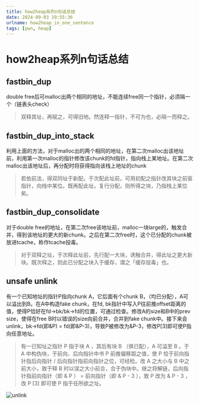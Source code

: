 ```yaml
---
title: how2heap系列n句话总结
date: 2024-09-03 19:55:36
urlname: how2heap_in_one_sentence
tags: [pwn, heap]
---
```


# how2heap系列n句话总结

## fastbin_dup 

double free后可malloc出两个相同的地址，不能连续free同一个指针，必须隔一个（链表头check） 

> 双释其址，再赋之，可得旧地。然连释一指针，不可为也，必隔一而释之。 

## fastbin_dup_into_stack 

利用上面的方法，对于malloc出的两个相同的地址，在第二次malloc出该地址前，利用第一次malloc的指针修改该chunk的fd指针，指向栈上某地址。在第二次malloc出该地址后，再分配时将获得指向该栈上地址的chunk

> 若依前法，得双同址于新配。于次配此址前，可用初配之指针改其块之前驱指针，向栈中某位。既再配此址，复行分配，则所得之块，乃指栈上某位矣。 

## fastbin_dup_consolidate

对于double free的地址，在第二次free该地址前，malloc一块large的，触发合并，得到该地址的更大的新chunk。之后在第二次free时，这个已分配的chunk被放进tcache，称作tcache投毒。


> 对于双释之址，于次释此址前，先行配一大块，诱触合并，得此址之更大新块。既次释之，则此已分配之块入于缓存，谓之「缓存投毒」也。

## unsafe unlink

有一个已知地址的指针P指向chunk A，它后面有个chunk B，（均已分配），A可以溢出到B。在A中构造fake chunk，在fd, bk指针中写入P往前推offset距离的值，使得P恰好在fd->bk/bk->fd的位置，可通过检查。修改A的size和B中的prev size，使得在free B时以错误的size向前合并，合并到fake chunk中。接下来会unlink，bk->fd(即&P) = fd(即&P-3)，导致P被修改为&P-3，修改P[3]即可使P指向任意地址。

> 有一已知址之指针 P 指于块 A ，其后有块 B （俱已配），A 可溢至 B 。于 A 中构伪块，于前向、后向指针中书 P 前推偏移距之值，使 P 恰于前向指针指后向指针 / 后向指针指前向指针之位，可经检。改 A 之大小与 B 中之前大小，致于释 B 时以误之大小前合，合于伪块中。继之将解链，后向指针指前向指针（即 & P ） = 前向指针（即 & P - 3 ），致 P 改为 & P - 3 ，改 P [3] 即可使 P 指于任所欲之址。

![unlink](../images/how2heap_in_one_sentence/unlink%201.png)